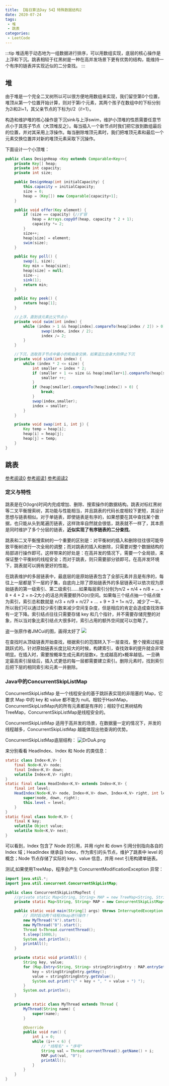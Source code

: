 ```yaml
---
title: 【每日算法Day 54】特殊数据结构2
date: 2020-07-24
tags:
 - 堆
 - 跳表
categories:
 - LeetCode
---
```

:::tip
堆适用于动态地为一组数据进行排序，可以用数组实现，底层的核心操作是上浮和下沉。跳表相较于红黑树是一种在高并发场景下更有优势的结构，能维持一个有序的链表并实现近似的二分查找。
:::
<!-- more -->

## 堆
由于堆是一个完全二叉树所以可以很方便地用数组来实现，我们留空第0个位置，堆顶从第一个位置开始计算，则对于第i个元素，其两个孩子在数组中的下标分别为2i和2i+1，其父亲节点的下标为i/2（i!=1）。

构造和维护堆的核心操作是下沉sink与上浮swim，维护小顶堆的性质需要任意节点小于其孩子节点（大顶堆反之）。每当插入一个新节点时我们把它放到数组最后的位置，并对其采用上浮操作。每当删除堆顶元素时，我们把堆顶元素和最后一个元素交换位置并对新的堆顶元素采取下沉操作。

下面设计一个小顶堆：
```java
public class DesignHeap <Key extends Comparable<Key>>{
    private Key[] heap;
    private int capacity;
    private int size;

    public DesignHeap(int initialCapacity) {
        this.capacity = initialCapacity;
        size = 0;
        heap = (Key[]) new Comparable[capacity+1];
    }

    public void offer(Key element) {
        if (size == capacity) {//扩容
            heap = Arrays.copyOf(heap, capacity * 2 + 1);
            capacity *= 2;
        }
        size++;
        heap[size] = element;
        swim(size);
    }

    public Key poll() {
        swap(1, size);
        Key min = heap[size];
        heap[size] = null;
        size--;
        sink(1);
        return min;
    }

    public Key peek() {
        return heap[1];
    }

    //上浮，直到该元素比父节点小
    private void swim(int index) {
        while (index > 1 && heap[index].compareTo(heap[index / 2]) > 0) {
                swap(index, index / 2);
                index /= 2;
        }
    }

    //下沉，选取孩子节点中最小的和自身交换，如果逗比自身大则停止下沉
    private void sink(int index) {
        while (index * 2 <= size) {
            int smaller = index * 2;
            if (smaller + 1 <= size && heap[smaller+1].compareTo(heap[smaller]) < 0) {
                smaller ++;
            }
            if (heap[smaller].compareTo(heap[index]) > 0) {
                break;
            }
            swap(index,smaller);
            index = smaller;
        }
    }

    private void swap(int i, int j) {
        Key temp = heap[i];
        heap[i] = heap[j];
        heap[j] = temp;
    }
}
```

## 跳表
[参考阅读0](https://juejin.im/post/5d90e4a15188252d3a6a60b8#heading-3) [参考阅读1](https://lotabout.me/2018/skip-list/) [参考阅读2](https://www.cnblogs.com/jmcui/p/12510061.html) 

### 定义与特性

跳表是在O(logn)时间内完成增加、删除、搜索操作的数据结构。跳表对标红黑树等二叉平衡搜索树，其功能与性能相当，并且跳表的代码长度相较下更短，其设计思想与链表相似。对于单链表，即使链表是有序的，如果想要在其中查找某个数据，也只能从头到尾遍历链表，这样效率自然就会很低，跳表就不一样了，其本质是同时维护了多个分层的链表，**近似实现了有序链表的二分查找**。

跳表和二叉平衡搜索树的一个重要的区别是：对平衡树的插入和删除往往很可能导致平衡树进行一次全局的调整；而对跳表的插入和删除，只需要对整个数据结构的局部进行操作即可。这样带来的好处是：在高并发的情况下，需要一个全局锁，来保证整个平衡树的线程安全；而对于跳表，则只需要部分锁即可。在高并发环境下，跳表就可以拥有更好的性能。

在跳表维护的多层链表中，最底层的是原始链表包含了全部元素并且是有序的，每往上一层都是下一层的子集，自底向上除了原始链表外的多层链表可以依次视为原始链表的第一级索引、第二级索引……如果每层索引分别为n/2 + n/4 + n/8 + … + 8 + 4 + 2 = n-2大小的话总共需要额外O(n)空间。如果每三个结点抽一个结点做为索引，索引总和数就是 n/3 + n/9 + n/27 + … + 9 + 3 + 1= n/2，减少了一半。所以我们可以通过较少索引数来减少空间复杂度，但是相应的肯定会造成查找效率有一定下降。索引结点往往只需要存储 key 和几个指针，并不需要存储完整的对象，所以当对象比索引结点大很多时，索引占用的额外空间就可以忽略了。

盗一张原作者JMCui的图，画得太好了
![](https://img2020.cnblogs.com/blog/1153954/202003/1153954-20200317102541045-1557111757.png)

在查找时从顶级链表开始查找，根据索引的范围转入下一层查找，整个搜索过程是跳跃式的。针对原始链表长度比较大的时候，构建索引，查找效率的提升就会非常明显。在插入时，需要按概率生成元素的层数x，生成越高的x概率越低。一旦确定最高索引层级后，插入式更低的每一层都需要建立索引。删除元素时，找到索引后把下层的相同索引和元素一并删除。

### Java中的ConcurrentSkipListMap
ConcurrentSkipListMap 是一个线程安全的基于跳跃表实现的非阻塞的 Map，它要求 Map 中的 key 和 value 都不能为 null。相较于HashMap，ConcurrentSkipListMap内的所有元素都是有序的；相较于红黑树结构TreeMap，ConcurrentSkipListMap是线程安全的。

ConcurrentSkipListMap 适用于高并发的场景，在数据量一定的情况下，并发的线程越多，ConcurrentSkipListMap 越能体现出他查询的优势。

ConcurrentSkipListMap底层结构：
![DrDuA.png](https://wx1.sbimg.cn/2020/07/24/DrDuA.png)

来分别看看 HeadIndex、Index 和 Node 的类信息：
```java
static class Index<K,V> {
    final Node<K,V> node;
    final Index<K,V> down;
    volatile Index<K,V> right;
}
static final class HeadIndex<K,V> extends Index<K,V> {
    final int level;
    HeadIndex(Node<K,V> node, Index<K,V> down, Index<K,V> right, int level) {
        super(node, down, right);
        this.level = level;
    }
}
static final class Node<K,V> {
    final K key;
    volatile Object value;
    volatile Node<K,V> next;
}
```

可以看到，Index 包含了 Node 的引用，并用 right 和 down 引用分别指向各自的 Index 域；HeadIndex 继承自 Index，作为索引的头节点，维护了跳表中 level 的概念；Node 节点存储了实际的 key、value 信息，并用 next 引用构建单链表。

测试,如果使用TreeMap，程序会产生 ConcurrentModificationException 异常：
```java
import java.util.*;
import java.util.concurrent.ConcurrentSkipListMap;

public class ConcurrentSkipListMapTest {
    //private static Map<String, String> MAP = new TreeMap<String, String>();
    private static Map<String, String> MAP = new ConcurrentSkipListMap<String, String>();

    public static void main(String[] args) throws InterruptedException {
        // 同时启动两个线程对map进行操作！
        new MyThread("A").start();
        new MyThread("B").start();
        Thread t=Thread.currentThread();
        t.sleep(1000L);
        System.out.println();
        printAll();
    }

    private static void printAll() {
        String key, value;
        for (Map.Entry<String, String> stringStringEntry : MAP.entrySet()) {
            key = stringStringEntry.getKey();
            value = stringStringEntry.getValue();
            System.out.print("(" + key + ", " + value + ") ");
        }
        System.out.println();
    }

    private static class MyThread extends Thread {
        MyThread(String name) {
            super(name);
        }

        @Override
        public void run() {
            int i = 0;
            while (i++ < 6) {
                // "线程名" + "序号"
                String val = Thread.currentThread().getName() + i;
                MAP.put(val, "0");
                printAll();
            }
        }
    }
}
```